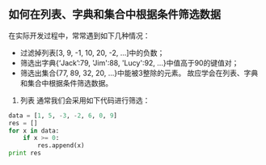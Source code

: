 ## 如何在列表、字典和集合中根据条件筛选数据
在实际开发过程中，常常遇到如下几种情况：

* 过滤掉列表[3, 9, -1, 10, 20, -2, ...]中的负数；
* 筛选出字典{‘Jack’:79, 'Jim':88, 'Lucy':92, ...}中值高于90的键值对；
* 筛选出集合{77, 89, 32, 20, ...}中能被3整除的元素。
故应学会在列表、字典和集合中根据条件筛选数据。

1. 列表
通常我们会采用如下代码进行筛选：

```python
data = [1, 5, -3, -2, 6, 0, 9]
res = []
for x in data:
    if x >= 0:
        res.append(x)
print res
```
